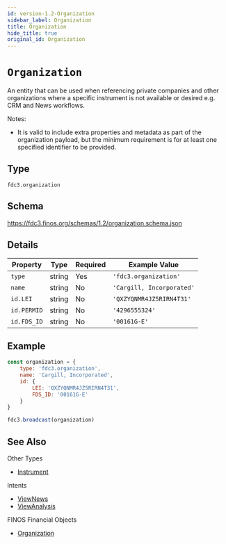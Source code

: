 ```yaml
---
id: version-1.2-Organization
sidebar_label: Organization
title: Organization
hide_title: true
original_id: Organization
---
```

# `Organization`

An entity that can be used when referencing private companies and other organizations where a specific instrument is not available or desired e.g. CRM and News workflows.

Notes:

- It is valid to include extra properties and metadata as part of the organization payload, but the minimum requirement
is for at least one specified identifier to be provided.

## Type

`fdc3.organization`

## Schema

https://fdc3.finos.org/schemas/1.2/organization.schema.json

## Details

| Property    | Type    | Required | Example Value             |
|-------------|---------|----------|---------------------------|
| `type`      | string  | Yes      | `'fdc3.organization'`     |
| `name`      | string  | No       | `'Cargill, Incorporated'` |
| `id.LEI`    | string  | No       | `'QXZYQNMR4JZ5RIRN4T31'`  |
| `id.PERMID` | string  | No       | `'4296555324'`            |
| `id.FDS_ID` | string  | No       | `'00161G-E'`              |

## Example

```js
const organization = {
    type: 'fdc3.organization',
    name: 'Cargill, Incorporated',
    id: {
        LEI: 'QXZYQNMR4JZ5RIRN4T31',
        FDS_ID: '00161G-E'
    }
}

fdc3.broadcast(organization)
```

## See Also

Other Types
- [Instrument](Instrument)

Intents
- [ViewNews](../../intents/ref/ViewNews)
- [ViewAnalysis](../../intents/ref/viewAnalysis)

FINOS Financial Objects
- [Organization](https://fo.finos.org/docs/objects/organization)
